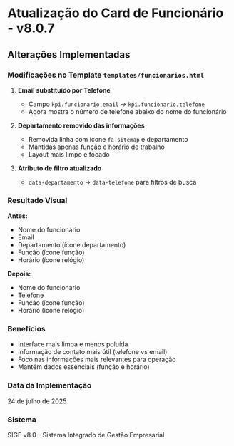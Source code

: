 # Atualização do Card de Funcionário - v8.0.7

## Alterações Implementadas

### Modificações no Template `templates/funcionarios.html`

1. **Email substituído por Telefone**
   - Campo `kpi.funcionario.email` → `kpi.funcionario.telefone`
   - Agora mostra o número de telefone abaixo do nome do funcionário

2. **Departamento removido das informações**
   - Removida linha com ícone `fa-sitemap` e departamento
   - Mantidas apenas função e horário de trabalho
   - Layout mais limpo e focado

3. **Atributo de filtro atualizado**
   - `data-departamento` → `data-telefone` para filtros de busca

### Resultado Visual

**Antes:**
- Nome do funcionário
- Email
- Departamento (ícone departamento)
- Função (ícone função) 
- Horário (ícone relógio)

**Depois:**
- Nome do funcionário
- Telefone
- Função (ícone função)
- Horário (ícone relógio)

### Benefícios

- Interface mais limpa e menos poluída
- Informação de contato mais útil (telefone vs email)
- Foco nas informações mais relevantes para operação
- Mantém dados essenciais (função e horário)

### Data da Implementação
24 de julho de 2025

### Sistema
SIGE v8.0 - Sistema Integrado de Gestão Empresarial